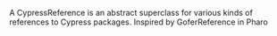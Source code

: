 A CypressReference is an abstract superclass for various kinds of references to Cypress packages. Inspired by GoferReference in Pharo